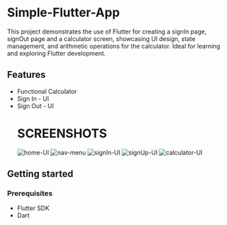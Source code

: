 # Simple-Flutter-App
This project demonstrates the use of Flutter for creating a signIn page, signOut page and a calculator screen, showcasing UI design, state management, and arithmetic operations for the calculator. Ideal for learning and exploring Flutter development.

## Features
* Functional Calculator
* Sign In - UI
* Sign Out - UI
  # SCREENSHOTS
  ![home-UI](https://github.com/manzidenis/hello/assets/108127297/3bd7f9d1-dea6-4bae-9ec6-d99d185dd3ac)
  ![nav-menu](https://github.com/manzidenis/hello/assets/108127297/0db98b79-fe47-4907-b996-f06cc8184689)
  ![signIn-UI](https://github.com/manzidenis/hello/assets/108127297/0cc214b6-8ef1-4c45-8f20-5a7eb332c220)
  ![signUp-UI](https://github.com/manzidenis/hello/assets/108127297/d8ebdef3-d1a1-46eb-847d-06c34e64f747)
  ![calculator-UI](https://github.com/manzidenis/hello/assets/108127297/86f530d6-9bc9-4238-9761-6a3d62a48493)


## Getting started
### Prerequisites
* Flutter SDK
* Dart
